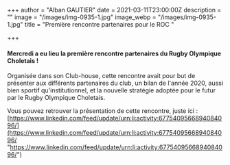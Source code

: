 +++
author = "Alban GAUTIER"
date = 2021-03-11T23:00:00Z
description = ""
image = "/images/img-0935-1.jpg"
image_webp = "/images/img-0935-1.jpg"
title = "Première rencontre partenaires pour le ROC "

+++
#### Mercredi a eu lieu la première rencontre partenaires du Rugby Olympique Choletais !

Organisée dans son Club-house, cette rencontre avait pour but de présenter aux différents partenaires du club, un bilan de l'année 2020, aussi bien sportif qu'institutionnel, et la nouvelle stratégie adoptée pour le futur par le Rugby Olympique Choletais.

Vous pouvez retrouver la présentation de cette rencontre, juste ici : [https://www.linkedin.com/feed/update/urn:li:activity:6775409566894084096/](https://www.linkedin.com/feed/update/urn:li:activity:6775409566894084096/ "https://www.linkedin.com/feed/update/urn:li:activity:6775409566894084096/")